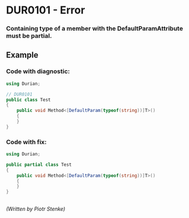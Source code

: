 # DUR0101 - Error
### Containing type of a member with the DefaultParamAttribute must be partial.

## Example

### Code with diagnostic:
```csharp
using Durian;

// DUR0101
public class Test
{
	public void Method<[DefaultParam(typeof(string))]T>()
	{
	}
}

```

### Code with fix:

```csharp
using Durian;

public partial class Test
{
	public void Method<[DefaultParam(typeof(string))]T>()
	{
	}
}

```

## 


*\(Written by Piotr Stenke\)*